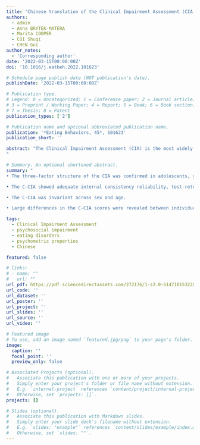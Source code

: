 ```yaml
---
title: 'Chinese translation of the Clinical Impairment Assessment (CIA 3.0): Psychometric properties and measurement invariance across sex and age in adolescents, young adults, and adult men'
authors:
  - admin
  - Anna BRYTEK-MATERA
  - Marita COOPER
  - CUI Shuqi
  - CHEN Gui
author_notes:
  - 'Corresponding author'
date: '2022-03-15T00:00:00Z'
doi: '10.1016/j.eatbeh.2022.101623'

# Schedule page publish date (NOT publication's date).
publishDate: '2022-03-15T00:00:00Z'

# Publication type.
# Legend: 0 = Uncategorized; 1 = Conference paper; 2 = Journal article;
# 3 = Preprint / Working Paper; 4 = Report; 5 = Book; 6 = Book section;
# 7 = Thesis; 8 = Patent
publication_types: ['2']

# Publication name and optional abbreviated publication name.
publication: '*Eating Behaviors, 45*, 101623'
publication_short: ''

abstract: "The Clinical Impairment Assessment (CIA) is the most widely used instrument for assessing psychosocial impairment related to eating disorders (EDs). The CIA was translated into Chinese based on standard procedures. The psychometric properties of the Chinese CIA (C-CIA) were assessed among four adolescent and adult samples [i.e., 792 junior high school students (47.0% boys; M<SUB>age</SUB> = 13.09 years), 1324 senior high school students (44.2% boys; M<SUB>age</SUB> = 16.06 years), 812 undergraduate students (36.3% boys; M<SUB>age</SUB> = 18.88 years), and 406 male adults from a general population (M<SUB>age</SUB> = 28.53 years)]. The three-factor structure of the CIA was replicated. Excellent internal consistencies of the C-CIA were revealed, α = 0.93–0.98. The C-CIA showed moderate and good test-retest reliability in a six-month interval for junior high school students (ICC = 0.69) and senior high school students (ICC = 0.76), respectively. The C-CIA had good test-retest reliability in a two-week interval for undergraduate students (ICC = 0.78) and general adult men (ICC = 0.81). Our results supported good construct validity, known-group validity of the C-CIA, and measurement invariance across sex and age. These findings suggest that the C-CIA can be a useful tool assessing psychosocial impairment related to EDs for Chinese adolescents, young adults, and adult men.
"

# Summary. An optional shortened abstract.
summary: "
• The three-factor structure of the CIA was confirmed in adolescents, young adults, and adult men.

• The C-CIA showed adequate internal consistency reliability, test-retest reliability, and convergent validity.

• The C-CIA was invariant across sex and age.

• Large differences in the C-CIA scores were revealed between individuals with and without high risk of eating disorders."

tags:
  - Clinical Impairment Assessment
  - psychosocial impairment
  - eating disorders
  - psychometric properties
  - Chinese

featured: false

# links:
# - name: ""
#   url: ""
url_pdf: https://pdf.sciencedirectassets.com/272176/1-s2.0-S1471015322X00020/1-s2.0-S1471015322000290/main.pdf?X-Amz-Security-Token=IQoJb3JpZ2luX2VjEPT%2F%2F%2F%2F%2F%2F%2F%2F%2F%2FwEaCXVzLWVhc3QtMSJHMEUCICUbFG8YARp03ZCxy9QrUyI1ENBlEjDwMsIUdtLVWBanAiEAxzYUmMImMeELzyUOEJ9AXldnr7iDUPUhXMz71tjyfM4qgwQInf%2F%2F%2F%2F%2F%2F%2F%2F%2F%2FARAEGgwwNTkwMDM1NDY4NjUiDLVGwAI3sUTy8OKhnCrXA6rmDj4sYbDqHcrTcNnxMeY7Pbn964rLNYJqoNAXybZfQQ9aN6wB%2BUrmRtWrpT8Xanokprg4jKB%2FDlue0PL9oHv4j%2BAgOXYDpY%2Ba2sT1I2VveBLktTJd%2FavPc6Wd%2Bk%2B7Xshp11hc3UIvKJYNlOuiqh4WvKIWeuth0WVMHX3dGtAdPrx0e9kbwa3FRsuBezbnRIX2tXsaCbDYBXEPJzEiAb6ZxGGbKWi%2FQQkl4VOoqBPC4VdS1PSRgvExZPLBYwlCp0SicRnHNmQ%2F00N9hSN%2BRY4kkm0putBl%2FGOY5AeP0E4ht%2F35xP3bHEf8%2Bgzv1PKXVvwSPlw0dgen4EB5zbqYwGLefaek6O82eicbdJ1K7dRL44aBDFqWVNrGjrZ0vibJsmy5FUVsQcRz5rHH%2FSXUDOSlFNADWzxdmoT%2FZKSQrWTBVqGmKNk785JJ2Z0GXVi8WA5NMhUW3iqR6cq%2B11ngXO%2FYnmacsQRyreIrvRKiIcTchC1msqUmTNe6HtfJa%2BZDC64DXwVSHtqWTWM%2BB1ZI2wVU76xyTaIvOiUXMcGd4JVsWWDLeRY5UCt4x0u3H3Z20LZvNaeWkMazVp01IEia2PVc8lwF5xprFsETkS3NHXJHVAL7a6%2FBdTDZ7uiSBjqlAaleZm8QpYENuJycV1htPWyJ3XzOUHoBFYjNvE%2B0%2F%2BlXW9cUaA837cp02bVQged3iaRmsEdaXYrjjescccSTK9%2BLr0GKtAxvH3vur28OGgtIb2B%2BukWepkKH0BHRKigOvTwWBLL%2BfiWtQL%2FQ1V2s4BZkF5PROKI0Z5pGtrKIZwl74ofBmnjmzvfeOExRM3RV5fHxfTVO35WSRyTOh28CrX4bECL4ww%3D%3D&X-Amz-Algorithm=AWS4-HMAC-SHA256&X-Amz-Date=20220416T051857Z&X-Amz-SignedHeaders=host&X-Amz-Expires=300&X-Amz-Credential=ASIAQ3PHCVTY47CGFL4V%2F20220416%2Fus-east-1%2Fs3%2Faws4_request&X-Amz-Signature=3ca867c05fe22079568d9b4e14721baff50582e33702c5f6d7e97ee4cb0f45c1&hash=8797391ceddc1e72f18acd66a82074ccf51dba4643f88c82ce57da87cabedd0c&host=68042c943591013ac2b2430a89b270f6af2c76d8dfd086a07176afe7c76c2c61&pii=S1471015322000290&tid=spdf-4f44f48c-20e1-4d95-8953-2f063b922e4d&sid=be2296d58458c3491068c14-5c03f2dd23fegxrqa&type=client
url_code: ''
url_dataset: ''
url_poster: ''
url_project: ''
url_slides: ''
url_source: ''
url_video: ''

# Featured image
# To use, add an image named `featured.jpg/png` to your page's folder.
image:
  caption: ''
  focal_point: ''
  preview_only: false

# Associated Projects (optional).
#   Associate this publication with one or more of your projects.
#   Simply enter your project's folder or file name without extension.
#   E.g. `internal-project` references `content/project/internal-project/index.md`.
#   Otherwise, set `projects: []`.
projects: []

# Slides (optional).
#   Associate this publication with Markdown slides.
#   Simply enter your slide deck's filename without extension.
#   E.g. `slides: "example"` references `content/slides/example/index.md`.
#   Otherwise, set `slides: ""`.
---
```

